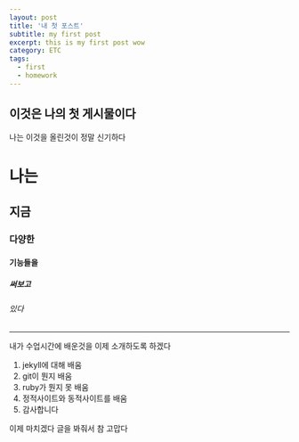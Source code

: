 ```yaml
---
layout: post
title: '내 첫 포스트'
subtitle: my first post
excerpt: this is my first post wow
category: ETC
tags:
  - first
  - homework
---
```


## 이것은 나의 첫 게시물이다

나는 이것을 올린것이 정말 신기하다

# 나는

## 지금

### 다양한

#### 기능들을

##### 써보고

###### 있다
-----------------------
 내가 수업시간에 배운것을 이제 소개하도록 하겠다

1. jekyll에 대해 배움
2. git이 뭔지 배움
3. ruby가 뭔지 못 배움
4. 정적사이트와 동적사이트를 배움
5. 감사합니다

 이제 마치겠다    글을 봐줘서    참 고맙다
